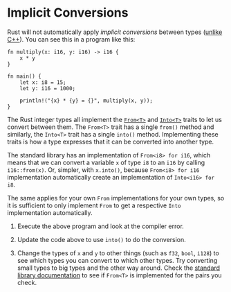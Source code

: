 # Implicit Conversions

Rust will not automatically apply _implicit conversions_ between types ([unlike
C++][3]). You can see this in a program like this:

<!-- mdbook-xgettext: skip -->
```rust,editable,compile_fail
fn multiply(x: i16, y: i16) -> i16 {
    x * y
}

fn main() {
    let x: i8 = 15;
    let y: i16 = 1000;

    println!("{x} * {y} = {}", multiply(x, y));
}
```

The Rust integer types all implement the [`From<T>`][1] and [`Into<T>`][2]
traits to let us convert between them. The `From<T>` trait has a single `from()`
method and similarly, the `Into<T>` trait has a single `into()` method.
Implementing these traits is how a type expresses that it can be converted into
another type.

The standard library has an implementation of `From<i8> for i16`, which means
that we can convert a variable `x` of type `i8` to an `i16` by calling 
`i16::from(x)`. Or, simpler, with `x.into()`, because `From<i8> for i16`
implementation automatically create an implementation of `Into<i16> for i8`.

The same applies for your own `From` implementations for your own types, so it is
sufficient to only implement `From` to get a respective `Into` implementation automatically.

1. Execute the above program and look at the compiler error.

2. Update the code above to use `into()` to do the conversion.

3. Change the types of `x` and `y` to other things (such as `f32`, `bool`,
   `i128`) to see which types you can convert to which other types. Try
   converting small types to big types and the other way around. Check the
   [standard library documentation][1] to see if `From<T>` is implemented for
   the pairs you check.

[1]: https://doc.rust-lang.org/std/convert/trait.From.html
[2]: https://doc.rust-lang.org/std/convert/trait.Into.html
[3]: https://en.cppreference.com/w/cpp/language/implicit_conversion
